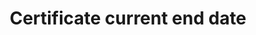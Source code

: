 ---
title: 'Certificate current end date'
field: 'is.certificate.endDate'
slug: 'certification-certificate-current-end-date'
description: 'End date for the current certificate'
comment: 'Date in YYYY-MM-DD format. At the very least you must enter the year, but month and day is better if possible.'
required: False
module: 'Certificate'
cluster: 'Certification'
policy: 'Date. Single value only.'
layout: 'home'
---
